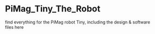 # PiMag_Tiny_The_Robot
find everything for the PiMag robot Tiny, including the design &amp; software files here
